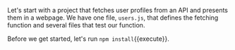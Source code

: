 Let's start with a project that fetches user profiles from an API and presents them in a webpage. We have one file, `users.js`, that defines the fetching function and several files that test our function.

Before we get started, let's run `npm install`{{execute}}.